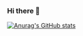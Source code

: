 ### Hi there 👋

[![Anurag's GitHub stats](https://github-readme-stats.vercel.app/api?username=Ifansyfiq)](https://github.com/anuraghazra/github-readme-stats)

<!--
**Ifansyfiq/Ifansyfiq** is a ✨ _special_ ✨ repository because its `README.md` (this file) appears on your GitHub profile.

Here are some ideas to get you started:

- 🔭 I’m currently working on ...
- 🌱 I’m currently learning ...
- 👯 I’m looking to collaborate on ...
- 🤔 I’m looking for help with ...
- 💬 Ask me about ...
- 📫 How to reach me: ...
- 😄 Pronouns: ...
- ⚡ Fun fact: ...
-->
